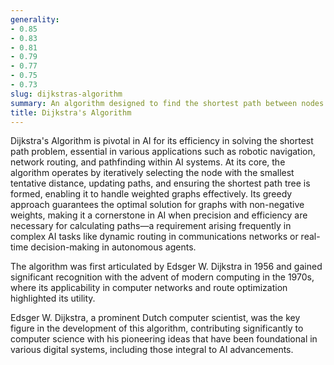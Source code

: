 ```yaml
---
generality:
- 0.85
- 0.83
- 0.81
- 0.79
- 0.77
- 0.75
- 0.73
slug: dijkstras-algorithm
summary: An algorithm designed to find the shortest path between nodes in a graph, which is widely used in AI for optimizing traversals across networks and structures.
title: Dijkstra's Algorithm
---
```


Dijkstra's Algorithm is pivotal in AI for its efficiency in solving the shortest path problem, essential in various applications such as robotic navigation, network routing, and pathfinding within AI systems. At its core, the algorithm operates by iteratively selecting the node with the smallest tentative distance, updating paths, and ensuring the shortest path tree is formed, enabling it to handle weighted graphs effectively. Its greedy approach guarantees the optimal solution for graphs with non-negative weights, making it a cornerstone in AI when precision and efficiency are necessary for calculating paths—a requirement arising frequently in complex AI tasks like dynamic routing in communications networks or real-time decision-making in autonomous agents.

The algorithm was first articulated by Edsger W. Dijkstra in 1956 and gained significant recognition with the advent of modern computing in the 1970s, where its applicability in computer networks and route optimization highlighted its utility.

Edsger W. Dijkstra, a prominent Dutch computer scientist, was the key figure in the development of this algorithm, contributing significantly to computer science with his pioneering ideas that have been foundational in various digital systems, including those integral to AI advancements.